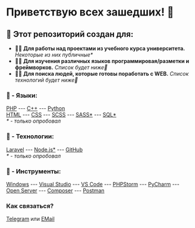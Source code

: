 # Приветствую всех зашедших! 👋    
## 💬 Этот репозиторий создан для:

- 🐱‍👤 __Для работы над проектами из учебного курса университета.__ _Некоторые из них публичные*_
- 🐱‍🏍 __Для изучения различных языков программировая/разметки и фреймворков.__ _Список будет ниже💢_
- 🐱‍💻 __Для поиска людей, которые готовы поработать с WEB.__ _Список технологий будет ниже💢_

### 💢 - Языки:
[PHP](https://www.php.net/manual/ru/intro-whatis.php) --- [C++](https://ru.wikipedia.org/wiki/C%2B%2B) --- [Python](https://www.python.org/)   
[HTML]() --- [CSS]() --- [SCSS]() --- [SASS*]() --- [SQL*]()   
_* - только опробовал_

### 💢 - Технологии:
[Laravel](https://laravel.com/) --- [Node.js*]() --- [GitHub](https://github.com/RiabovAndrew/RiabovAndrew)   
_* - только опробовал_

### 💢 - Инструменты:
[Windows]() --- [Visual Studio]() --- [VS Code]() --- [PHPStorm]() --- [PyCharm]() --- [Open Server]() --- [Composer]() --- [Postman]()

### Как связаться?
[Telegram][telegram] или [EMail][gmail]

[telegram]: https://t.me/ZedZarbond
[gmail]: SnowKimm12345@gmail.com
